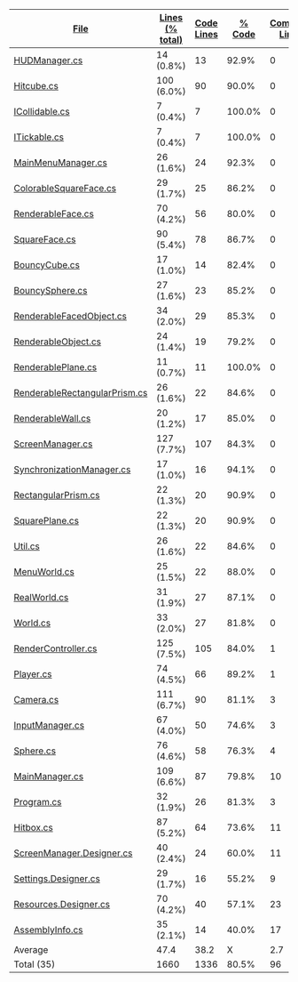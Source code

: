 
|[File](https://github.com/jojo2357/AsciiFuntimeLand/tree/main/statistics%2Fc%23%2Fname_ascending.md%2F)|[Lines (% total)](https://github.com/jojo2357/AsciiFuntimeLand/tree/main/statistics%2Fc%23%2Flines_descending.md%2F)|[Code Lines](https://github.com/jojo2357/AsciiFuntimeLand/tree/main/statistics%2Fc%23%2Fcode_descending.md%2F)|[% Code](https://github.com/jojo2357/AsciiFuntimeLand/tree/main/statistics%2Fc%23%2Fproportion_code_descending.md%2F)|[Comment Lines](https://github.com/jojo2357/AsciiFuntimeLand/tree/main/statistics%2Fc%23%2Fcomments_descending.md%2F)|[% Comment](https://github.com/jojo2357/AsciiFuntimeLand/tree/main/statistics%2Fc%23%2Fproportion_comments_descending.md%2F)|[Blank Lines](https://github.com/jojo2357/AsciiFuntimeLand/tree/main/statistics%2Fc%23%2Fblanks_descending.md%2F)|[% Blank](https://github.com/jojo2357/AsciiFuntimeLand/tree/main/statistics%2Fc%23%2Fproportion_blanks_descending.md%2F)|
| --- | --- | --- | --- | --- | --- | --- | --- |
|[HUDManager.cs](https://github.com/jojo2357/AsciiFuntimeLand/tree/main/HUDManager.cs)|14 (0.8%)|13|92.9%|0|0.0%|1|7.1%|
|[Hitcube.cs](https://github.com/jojo2357/AsciiFuntimeLand/tree/main/Hitboxes%2FHitcube.cs)|100 (6.0%)|90|90.0%|0|0.0%|10|10.0%|
|[ICollidable.cs](https://github.com/jojo2357/AsciiFuntimeLand/tree/main/Hitboxes%2FICollidable.cs)|7 (0.4%)|7|100.0%|0|0.0%|0|0.0%|
|[ITickable.cs](https://github.com/jojo2357/AsciiFuntimeLand/tree/main/ITickable.cs)|7 (0.4%)|7|100.0%|0|0.0%|0|0.0%|
|[MainMenuManager.cs](https://github.com/jojo2357/AsciiFuntimeLand/tree/main/InputManagers%2FMainMenuManager.cs)|26 (1.6%)|24|92.3%|0|0.0%|2|7.7%|
|[ColorableSquareFace.cs](https://github.com/jojo2357/AsciiFuntimeLand/tree/main/ObjectParts%2FColorableSquareFace.cs)|29 (1.7%)|25|86.2%|0|0.0%|4|13.8%|
|[RenderableFace.cs](https://github.com/jojo2357/AsciiFuntimeLand/tree/main/ObjectParts%2FRenderableFace.cs)|70 (4.2%)|56|80.0%|0|0.0%|14|20.0%|
|[SquareFace.cs](https://github.com/jojo2357/AsciiFuntimeLand/tree/main/ObjectParts%2FSquareFace.cs)|90 (5.4%)|78|86.7%|0|0.0%|12|13.3%|
|[BouncyCube.cs](https://github.com/jojo2357/AsciiFuntimeLand/tree/main/Objects%2FBouncyCube.cs)|17 (1.0%)|14|82.4%|0|0.0%|3|17.6%|
|[BouncySphere.cs](https://github.com/jojo2357/AsciiFuntimeLand/tree/main/Objects%2FBouncySphere.cs)|27 (1.6%)|23|85.2%|0|0.0%|4|14.8%|
|[RenderableFacedObject.cs](https://github.com/jojo2357/AsciiFuntimeLand/tree/main/Objects%2FRenderableFacedObject.cs)|34 (2.0%)|29|85.3%|0|0.0%|5|14.7%|
|[RenderableObject.cs](https://github.com/jojo2357/AsciiFuntimeLand/tree/main/Objects%2FRenderableObject.cs)|24 (1.4%)|19|79.2%|0|0.0%|5|20.8%|
|[RenderablePlane.cs](https://github.com/jojo2357/AsciiFuntimeLand/tree/main/Objects%2FRenderablePlane.cs)|11 (0.7%)|11|100.0%|0|0.0%|0|0.0%|
|[RenderableRectangularPrism.cs](https://github.com/jojo2357/AsciiFuntimeLand/tree/main/Objects%2FRenderableRectangularPrism.cs)|26 (1.6%)|22|84.6%|0|0.0%|4|15.4%|
|[RenderableWall.cs](https://github.com/jojo2357/AsciiFuntimeLand/tree/main/Objects%2FRenderableWall.cs)|20 (1.2%)|17|85.0%|0|0.0%|3|15.0%|
|[ScreenManager.cs](https://github.com/jojo2357/AsciiFuntimeLand/tree/main/ScreenManager.cs)|127 (7.7%)|107|84.3%|0|0.0%|20|15.7%|
|[SynchronizationManager.cs](https://github.com/jojo2357/AsciiFuntimeLand/tree/main/SynchronizationManager.cs)|17 (1.0%)|16|94.1%|0|0.0%|1|5.9%|
|[RectangularPrism.cs](https://github.com/jojo2357/AsciiFuntimeLand/tree/main/TemplateObjects%2FRectangularPrism.cs)|22 (1.3%)|20|90.9%|0|0.0%|2|9.1%|
|[SquarePlane.cs](https://github.com/jojo2357/AsciiFuntimeLand/tree/main/TemplateObjects%2FSquarePlane.cs)|22 (1.3%)|20|90.9%|0|0.0%|2|9.1%|
|[Util.cs](https://github.com/jojo2357/AsciiFuntimeLand/tree/main/Util.cs)|26 (1.6%)|22|84.6%|0|0.0%|4|15.4%|
|[MenuWorld.cs](https://github.com/jojo2357/AsciiFuntimeLand/tree/main/Worlds%2FMenuWorld.cs)|25 (1.5%)|22|88.0%|0|0.0%|3|12.0%|
|[RealWorld.cs](https://github.com/jojo2357/AsciiFuntimeLand/tree/main/Worlds%2FRealWorld.cs)|31 (1.9%)|27|87.1%|0|0.0%|4|12.9%|
|[World.cs](https://github.com/jojo2357/AsciiFuntimeLand/tree/main/Worlds%2FWorld.cs)|33 (2.0%)|27|81.8%|0|0.0%|6|18.2%|
|[RenderController.cs](https://github.com/jojo2357/AsciiFuntimeLand/tree/main/RenderController.cs)|125 (7.5%)|105|84.0%|1|0.8%|19|15.2%|
|[Player.cs](https://github.com/jojo2357/AsciiFuntimeLand/tree/main/Player.cs)|74 (4.5%)|66|89.2%|1|1.4%|7|9.5%|
|[Camera.cs](https://github.com/jojo2357/AsciiFuntimeLand/tree/main/Camera.cs)|111 (6.7%)|90|81.1%|3|2.7%|18|16.2%|
|[InputManager.cs](https://github.com/jojo2357/AsciiFuntimeLand/tree/main/InputManagers%2FInputManager.cs)|67 (4.0%)|50|74.6%|3|4.5%|14|20.9%|
|[Sphere.cs](https://github.com/jojo2357/AsciiFuntimeLand/tree/main/Objects%2FSphere.cs)|76 (4.6%)|58|76.3%|4|5.3%|14|18.4%|
|[MainManager.cs](https://github.com/jojo2357/AsciiFuntimeLand/tree/main/InputManagers%2FMainManager.cs)|109 (6.6%)|87|79.8%|10|9.2%|12|11.0%|
|[Program.cs](https://github.com/jojo2357/AsciiFuntimeLand/tree/main/Program.cs)|32 (1.9%)|26|81.3%|3|9.4%|3|9.4%|
|[Hitbox.cs](https://github.com/jojo2357/AsciiFuntimeLand/tree/main/Hitboxes%2FHitbox.cs)|87 (5.2%)|64|73.6%|11|12.6%|12|13.8%|
|[ScreenManager.Designer.cs](https://github.com/jojo2357/AsciiFuntimeLand/tree/main/ScreenManager.Designer.cs)|40 (2.4%)|24|60.0%|11|27.5%|5|12.5%|
|[Settings.Designer.cs](https://github.com/jojo2357/AsciiFuntimeLand/tree/main/Properties%2FSettings.Designer.cs)|29 (1.7%)|16|55.2%|9|31.0%|4|13.8%|
|[Resources.Designer.cs](https://github.com/jojo2357/AsciiFuntimeLand/tree/main/Properties%2FResources.Designer.cs)|70 (4.2%)|40|57.1%|23|32.9%|7|10.0%|
|[AssemblyInfo.cs](https://github.com/jojo2357/AsciiFuntimeLand/tree/main/Properties%2FAssemblyInfo.cs)|35 (2.1%)|14|40.0%|17|48.6%|4|11.4%|
|Average |47.4|38.2|X|2.7|X|6.5|X|
|Total (35)|1660|1336|80.5%|96| 5.8%|228|13.7%|